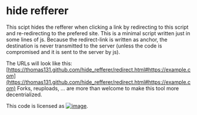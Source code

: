 hide refferer
=============
This scipt hides the refferer when clicking a link by redirecting to this script and re-redirecting to the prefered site. This is a minimal script written just in some lines of js. Because the redirect-link is written as anchor, the destination is never transmitted to the server (unless the code is compromised and it is sent to the server by js).

The URLs will look like this: [https://thomas131.github.com/hide_refferer/redirect.html#https://example.com](https://thomas131.github.com/hide_refferer/redirect.html#https://example.com)
Forks, reuploads, ... are more than welcome to make this tool more decentrialized.

This code is licensed as [![image](https://licensebuttons.net/p/zero/1.0/88x31.png "CC0")](https://creativecommons.org/publicdomain/zero/1.0/).